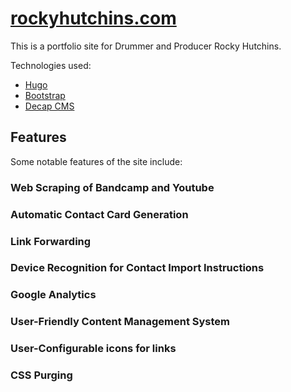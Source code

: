 # [rockyhutchins.com](https://rockyhutchins.com)

This is a portfolio site for Drummer and Producer Rocky Hutchins. 

Technologies used: 
- [Hugo](https://gohugo.io/)
- [Bootstrap](https://getbootstrap.com/)
- [Decap CMS](https://decapcms.org/)

## Features
Some notable features of the site include: 

### Web Scraping of Bandcamp and Youtube

### Automatic Contact Card Generation

### Link Forwarding

### Device Recognition for Contact Import Instructions

### Google Analytics

### User-Friendly Content Management System 

### User-Configurable icons for links

### CSS Purging
